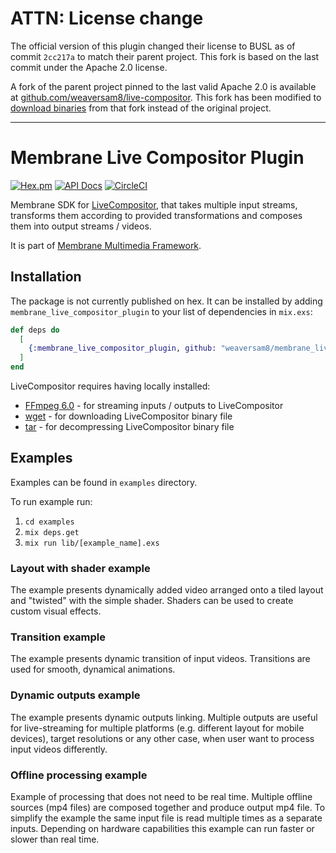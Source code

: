 # ATTN: License change

The official version of this plugin changed their license to BUSL as of commit `2cc217a` to match their parent project. This fork is based on the last commit under the Apache 2.0 license.

A fork of the parent project pinned to the last valid Apache 2.0 is available at [github.com/weaversam8/live-compositor](https://github.com/weaversam8/live-compositor). This fork has been modified to [download binaries](https://github.com/weaversam8/live-compositor/releases/tag/v0.2.0-rc.7) from that fork instead of the original project.

<hr>

# Membrane Live Compositor Plugin

[![Hex.pm](https://img.shields.io/hexpm/v/membrane_video_compositor_plugin.svg)](https://hex.pm/packages/membrane_video_compositor_plugin)
[![API Docs](https://img.shields.io/badge/api-docs-yellow.svg?style=flat)](https://hexdocs.pm/membrane_video_compositor_plugin)
[![CircleCI](https://dl.circleci.com/status-badge/img/gh/membraneframework/membrane_live_compositor_plugin/tree/master.svg?style=svg)](https://dl.circleci.com/status-badge/redirect/gh/membraneframework/membrane_live_compositor_plugin/tree/master)

Membrane SDK for [LiveCompositor](https://github.com/weaversam8/live-compositor), that takes multiple input streams, transforms them according to provided transformations and composes them into output streams / videos.

It is part of [Membrane Multimedia Framework](https://membrane.stream).

## Installation

The package is not currently published on hex. It can be installed by adding `membrane_live_compositor_plugin` to your list of dependencies in `mix.exs`:

```elixir
def deps do
  [
    {:membrane_live_compositor_plugin, github: "weaversam8/membrane_live_compositor_plugin"}
  ]
end
```

LiveCompositor requires having locally installed:

- [FFmpeg 6.0](https://ffmpeg.org/download.html) - for streaming inputs / outputs to LiveCompositor
- [wget](https://www.gnu.org/software/wget/) - for downloading LiveCompositor binary file
- [tar](https://www.gnu.org/software/tar/) - for decompressing LiveCompositor binary file

## Examples

Examples can be found in `examples` directory.

To run example run:

1. `cd examples`
2. `mix deps.get`
3. `mix run lib/[example_name].exs`

### Layout with shader example

The example presents dynamically added video arranged onto a tiled layout and "twisted" with the simple shader. Shaders can be used to create custom visual effects.

### Transition example

The example presents dynamic transition of input videos. Transitions are used for smooth, dynamical animations.

### Dynamic outputs example

The example presents dynamic outputs linking.
Multiple outputs are useful for live-streaming for multiple platforms (e.g. different layout for mobile devices), target resolutions
or any other case, when user want to process input videos differently.

### Offline processing example

Example of processing that does not need to be real time. Multiple offline sources (mp4 files) are composed together and
produce output mp4 file. To simplify the example the same input file is read multiple times as a separate inputs. Depending
on hardware capabilities this example can run faster or slower than real time.
